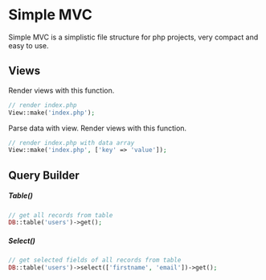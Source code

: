 # Simple MVC

Simple MVC is a simplistic file structure for php projects, very compact and easy to use.

## Views
Render views with this function.
```php
// render index.php
View::make('index.php');
```
Parse data with view.
Render views with this function.
```php
// render index.php with data array
View::make('index.php', ['key' => 'value']);
```

## Query Builder

##### Table()

```php
// get all records from table
DB::table('users')->get();
```

##### Select()

```php
// get selected fields of all records from table
DB::table('users')->select(['firstname', 'email'])->get();
```